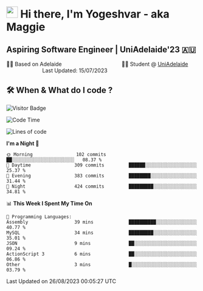 <h1><img src="https://emojis.slackmojis.com/emojis/images/1531849430/4246/blob-sunglasses.gif?1531849430" width="30"/> Hi there, I'm Yogeshvar - aka Maggie</h1>

## Aspiring Software Engineer | UniAdelaide'23 🇦🇺  
🏂🏻  Based on Adelaide &nbsp;&nbsp;&nbsp;&nbsp;&nbsp;&nbsp;&nbsp;&nbsp;&nbsp;&nbsp;&nbsp;&nbsp;&nbsp;&nbsp;&nbsp;&nbsp;&nbsp;&nbsp;&nbsp;&nbsp;&nbsp;&nbsp;&nbsp;&nbsp;&nbsp;&nbsp;&nbsp;&nbsp;&nbsp;&nbsp;&nbsp;&nbsp;&nbsp;&nbsp;&nbsp;&nbsp;&nbsp;&nbsp;&nbsp;👨‍💻 Student @ [UniAdelaide](https://www.adelaide.edu.au)   &nbsp;&nbsp;&nbsp;&nbsp;&nbsp;&nbsp;&nbsp;&nbsp;&nbsp;&nbsp;&nbsp;&nbsp;&nbsp;&nbsp;&nbsp;&nbsp;&nbsp;&nbsp;&nbsp;&nbsp;&nbsp;&nbsp;&nbsp;&nbsp;Last Updated: 15/07/2023

## 🛠 When & What do I code ?  

![Visitor Badge](https://visitor-badge.feriirawann.repl.co?username=yogeshvar&repo=yogeshvar&label=Visitors&style=plastic&color=%23457BFF&contentType=svg)

<!--START_SECTION:waka-->
![Code Time](http://img.shields.io/badge/Code%20Time-2%2C284%20hrs%2022%20mins-blue)

![Lines of code](https://img.shields.io/badge/From%20Hello%20World%20I%27ve%20Written-4.0%20million%20lines%20of%20code-blue)

**I'm a Night 🦉** 

```text
🌞 Morning                102 commits         ██░░░░░░░░░░░░░░░░░░░░░░░   08.37 % 
🌆 Daytime                309 commits         ██████░░░░░░░░░░░░░░░░░░░   25.37 % 
🌃 Evening                383 commits         ████████░░░░░░░░░░░░░░░░░   31.44 % 
🌙 Night                  424 commits         █████████░░░░░░░░░░░░░░░░   34.81 % 
```


📊 **This Week I Spent My Time On** 

```text
💬 Programming Languages: 
Assembly                 39 mins             ██████████░░░░░░░░░░░░░░░   40.77 % 
MySQL                    34 mins             █████████░░░░░░░░░░░░░░░░   35.01 % 
JSON                     9 mins              ██░░░░░░░░░░░░░░░░░░░░░░░   09.24 % 
ActionScript 3           6 mins              ██░░░░░░░░░░░░░░░░░░░░░░░   06.86 % 
Other                    3 mins              █░░░░░░░░░░░░░░░░░░░░░░░░   03.79 % 
```


 Last Updated on 26/08/2023 00:05:27 UTC
<!--END_SECTION:waka-->
